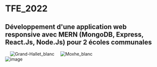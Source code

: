 # TFE_2022
## Développement d'une application web responsive avec MERN (MongoDB, Express, React.Js, Node.Js) pour 2 écoles communales
&nbsp; &nbsp; ![Grand-Hallet_blanc](https://user-images.githubusercontent.com/63374771/161429557-7fd1e153-9c86-47f2-99bf-35d103c6f55c.png)
&nbsp; &nbsp; ![Moxhe_blanc](https://user-images.githubusercontent.com/63374771/161429559-620dbd37-2b81-4df6-b083-26750dc66737.png) <br>
![image](https://user-images.githubusercontent.com/63374771/159794996-8dfb4dd8-d3ee-4a7c-a902-acc46010607d.png)
